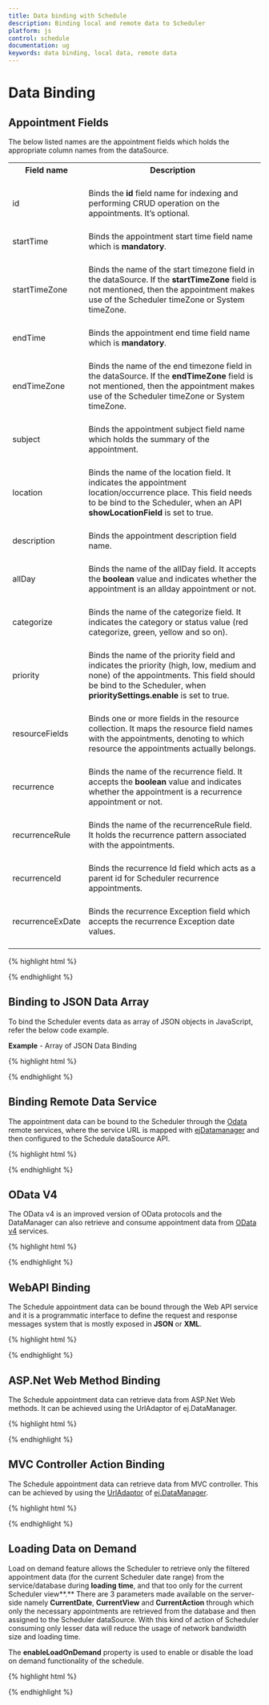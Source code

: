 ```yaml
---
title: Data binding with Schedule	
description: Binding local and remote data to Scheduler
platform: js
control: schedule
documentation: ug
keywords: data binding, local data, remote data 
---
```

# Data Binding

## Appointment Fields

The below listed names are the appointment fields which holds the appropriate column names from the dataSource.

<table>
<tr>
<th>
Field name<br/><br/></th><th>
Description<br/><br/></th></tr>
<tr>
<td>
id<br/><br/></td><td>
Binds the <b>id</b> field name for indexing and performing CRUD operation on the appointments. It’s optional.<br/><br/></td></tr>
<tr>
<td>
startTime<br/><br/></td><td>
Binds the appointment start time field name which is <b>mandatory</b>.<br/><br/></td></tr>
<tr>
<td>
startTimeZone<br/><br/></td><td>
Binds the name of the start timezone field in the dataSource. If the <b>startTimeZone</b> field is not mentioned, then the appointment makes use of the Scheduler timeZone or System timeZone.<br/><br/></td></tr>
<tr>
<td>
endTime<br/><br/></td><td>
Binds the appointment end time field name which is <b>mandatory</b>.<br/><br/></td></tr>
<tr>
<td>
endTimeZone<br/><br/></td><td>
Binds the name of the end timezone field in the dataSource. If the <b>endTimeZone</b> field is not mentioned, then the appointment makes use of the Scheduler timeZone or System timeZone.<br/><br/></td></tr>
<tr>
<td>
subject<br/><br/></td><td>
Binds the appointment subject field name which holds the summary of the appointment. <br/><br/></td></tr>
<tr>
<td>
location<br/><br/></td><td>
Binds the name of the location field. It indicates the appointment location/occurrence place. This field needs to be bind to the Scheduler, when an API <b>showLocationField</b> is set to true.<br/><br/></td></tr>
<tr>
<td>
description<br/><br/></td><td>
Binds the appointment description field name.<br/><br/></td></tr>
<tr>
<td>
allDay<br/><br/></td><td>
Binds the name of the allDay field. It accepts the <b>boolean</b> value and indicates whether the appointment is an allday appointment or not.<br/><br/></td></tr>
<tr>
<td>
categorize<br/><br/></td><td>
Binds the name of the categorize field. It indicates the category or status value (red categorize, green, yellow and so on). <br/><br/></td></tr>
<tr>
<td>
priority<br/><br/></td><td>
Binds the name of the priority field and indicates the priority (high, low, medium and none) of the appointments. This field should be bind to the Scheduler, when <b>prioritySettings.enable</b> is set to true.<br/><br/></td></tr>
<tr>
<td>
resourceFields<br/><br/></td><td>
Binds one or more fields in the resource collection. It maps the resource field names with the appointments, denoting to which resource the appointments actually belongs.<br/><br/></td></tr>
<tr>
<td>
recurrence<br/><br/></td><td>
Binds the name of the recurrence field. It accepts the <b>boolean</b> value and indicates whether the appointment is a recurrence appointment or not.<br/><br/></td></tr>
<tr>
<td>
recurrenceRule<br/><br/></td><td>
Binds the name of the recurrenceRule field. It holds the recurrence pattern associated with the appointments.<br/><br/></td></tr>
<tr>
<td>
recurrenceId<br/><br/></td><td>
Binds the recurrence Id field which acts as a parent id for Scheduler recurrence appointments.<br/><br/></td></tr>
<tr>
<td>
recurrenceExDate<br/><br/></td><td>
Binds the recurrence Exception field which accepts the recurrence Exception date values.<br/><br/></td></tr>
</table>

{% highlight html %}

<!-- HTML element will initialize as a ejSchedule -->
<div id="schedule"></div>

<script>
	$(function () {
		$("#schedule").ejSchedule({
			currentDate: new Date(2015, 11, 7),
			showLocationField: true,
			categorizeSettings: { enable: true },
			prioritySettings: { enable: true },
			group: { resources: [ "Owners"] },
			resources: [{
				field: "ownerId",
				title: "Owner",
				name: "Owners",
				resourceSettings: { dataSource: [
					{ text: "Nancy", id: 1, color: "#f8a398" },
					{ text: "Steven", id: 3, color: "#56ca85" },
					{ text: "Michael", id: 5, color: "#51a0ed" }],
					text: "text", id: "id", color: "color"
				}
			}],
			appointmentSettings: {
				resourceFields: "ownerId",
				dataSource: [{
					Id: 1,
					Subject: "Music Class",
					StartTime: new Date("2015/11/7 06:00 AM"),
					StartTimeZone: "UTC +05:30",
					EndTime: new Date("2015/11/7 07:00 AM"),
					EndTimeZone: "UTC +05:30",
					Description: "Never Giveup on Obstacles",
					location: "US",
					AllDay: false,
					Recurrence: true,
					RecurrenceRule: "FREQ=WEEKLY;BYDAY=MO,TU;INTERVAL=1;COUNT=15",
					Categorize: "1",
					Priority: "medium",
					ownerId: 3,
					RecurrenceId: 1,
					RecurrenceExDate: null
				}]
			}
		});
	});
</script>

{% endhighlight %}


## Binding to JSON Data Array

To bind the Scheduler events data as array of JSON objects in JavaScript, refer the below code example.

**Example** - Array of JSON Data Binding

{% highlight html %}

<!-- HTML element will initialize as a ejSchedule -->
<div id="schedule"></div>

<script>
	$("#schedule").ejSchedule({
		currentDate: new Date(2015, 11, 7),
		appointmentSettings: {
			//Array of JSON data configure in dataSource
			dataSource: [
				{
					Id: 1,
					Subject: "Music Class",
					StartTime: new Date("2015/11/7 06:00 AM"),
					EndTime: new Date("2015/11/7 07:00 AM")
				},
				{
					Id: 2,
					Subject: "School",
					StartTime: new Date("2015/11/7 9:00 AM"),
					EndTime: new Date("2015/11/7 02:30 PM")
			}]
		}
	});
</script>

{% endhighlight %}

## Binding Remote Data Service

The appointment data can be bound to the Scheduler through the [Odata](http://www.odata.org) remote services, where the service URL is mapped with [ejDatamanager](/js/datamanager/overview) and then configured to the Schedule dataSource API.

{% highlight html %}

<!-- HTML element will initialize as a ejSchedule -->
<div id="schedule"></div>

<script>
	$(function () {
		var dataManager = ej.DataManager({
			// referring data from remote service (url binding)
			url: "http://mvc.syncfusion.com/OdataServices/Northwnd.svc/"
		});
		
		// query to fetch the records from the specified table “Events”
		var queryEvent = ej.Query().from("Events").take(10);
		
		$("#schedule").ejSchedule({
			currentDate: new Date(2014, 4, 5),
			appointmentSettings: {
				// Configure the dataSource with dataManager object
				dataSource: dataManager,
				query: queryEvent
			}
		});
	});
</script>

{% endhighlight %}

## OData V4

The OData v4 is an improved version of OData protocols and the DataManager can also retrieve and consume appointment data from [OData v4](http://www.odata.org/documentation) services. 

{% highlight html %}

<!-- HTML element will initialize as a ejSchedule -->
<div id="schedule"></div>

<script>
	$(function () {
		// get the appointments data from OData v4 service
		var dataManager = ej.DataManager({
			//OData v4 service 
			url: "http://services.odata.org/V4/Northwind/Northwind.svc/Orders/",
			adaptor: new ej.ODataV4Adaptor()
		});
		
		$("#schedule").ejSchedule({
			currentDate: new Date(1997, 2, 23),
			appointmentSettings: {
				// Configure the dataSource with dataManager object
				dataSource: dataManager,
				subject: "ShipName",
				startTime: "OrderDate",
				endTime: "RequiredDate",
				description: "ShipAddress"
			}
		});
	});
</script>

{% endhighlight %}

## WebAPI Binding

The Schedule appointment data can be bound through the Web API service and it is a programmatic interface to define the request and response messages system that is mostly exposed in **JSON** or **XML**.

{% highlight html %}

<!-- HTML element will initialize as a ejSchedule -->
<div id="schedule"></div>

<script>
	$(function () {
		var dataManager = ej.DataManager({
			// get the required appointments from Web API service
			url: "http://mvc.syncfusion.com/OdataServices/api/ScheduleData/",
			// enable cross domain
			crossDomain: true
		});
		
		$("#schedule").ejSchedule({
			currentDate: new Date(2014, 4, 5),
			appointmentSettings: {
				// Configure the dataSource with dataManager object
				dataSource: dataManager
			}
		});
	});

</script>

{% endhighlight %}

## ASP.Net Web Method Binding

The Schedule appointment data can retrieve data from ASP.Net Web methods. It can be achieved using the UrlAdaptor of ej.DataManager.

{% highlight html %}

<!-- HTML element will initialize as a ejSchedule -->
<div id="schedule"></div>

<script>
	$(function () {
		// get the appointments data from Web method
		var dataManager = ej.DataManager({
			url: "WebService1.asmx/GetDatas",  // This will trigger to bind the appointments data to schedule control
			batchUrl: "WebService1.asmx/Crud", // This will trigger while saving the appointment through detail window
			insertUrl: "WebService1.asmx/add",  // This will trigger while saving the appointment through quick window
			updateUrl: "WebService1.asmx/update", //This will trigger while saving the resize or drag and drop the appointment 
			removeUrl: "WebService1.asmx/remove", // This will trigger to delete the single appointment
			adaptor: new ej.WebMethodAdaptor()
		});
		
		$("#schedule").ejSchedule({
			currentDate: new Date(2014, 4, 5),
			appointmentSettings: {
				// Configure the dataSource with dataManager object
				dataSource: dataManager
			}
		});
	});
</script>

{% endhighlight %}

## MVC Controller Action Binding

The Schedule appointment data can retrieve data from MVC controller. This can be achieved by using the [UrlAdaptor](/js/datamanager/data-adaptors#url-adaptor) of [ej.DataManager](/js/datamanager/overview).

{% highlight html %}

<!-- HTML element will initialize as a ejSchedule -->
<div id="schedule"></div>

<script>
	$(function () {
		// get the appointments data from Web method
		var dataManager = ej.DataManager({
			url: "Home/GetData",  // This will trigger to bind the appointments data to schedule control
			batchUrl: "Home/Crud", // This will trigger while saving the appointment through detail window
			insertUrl: "Home/add",  // This will trigger while saving the appointment through quick window
			updateUrl: "Home/update", //This will trigger while saving the resize or drag and drop the appointment 
			removeUrl: "Home/remove", // This will trigger to delete the single appointment
			adaptor: new ej.UrlAdaptor()
		});
		
		$("#schedule").ejSchedule({
			currentDate: new Date(2014, 4, 5),
			appointmentSettings: {
				// Configure the dataSource with dataManager object
				dataSource: dataManager
			}
		});
	});
</script>

{% endhighlight %}

## Loading Data on Demand

Load on demand feature allows the Scheduler to retrieve only the filtered appointment data (for the current Scheduler date range) from the service/database during **loading** **time**, and that too only for the current Scheduler view**.** There are 3 parameters made available on the server-side namely **CurrentDate**, **CurrentView** and **CurrentAction** through which only the necessary appointments are retrieved from the database and then assigned to the Scheduler dataSource. With this kind of action of Scheduler consuming only lesser data will reduce the usage of network bandwidth size and loading time. 

The **enableLoadOnDemand** property is used to enable or disable the load on demand functionality of the schedule.

{% highlight html %}

<!-- HTML element will initialize as a ejSchedule -->
<div id="schedule"></div>

<script>
	$(function () {
		var dataManager = ej.DataManager({
			// get the required appointments from service
			url: "http://mvc.syncfusion.com/OdataServices/api/ScheduleData/",
			crossDomain: true
		});
		
		$("#schedule").ejSchedule({
			// Enable Load on demand
			enableLoadOnDemand: true,
			currentDate: new Date(2014, 4, 5),
			appointmentSettings: {
				// Configure the dataSource with dataManager object
				dataSource: dataManager
			}
		});
	});
</script>

{% endhighlight %}

